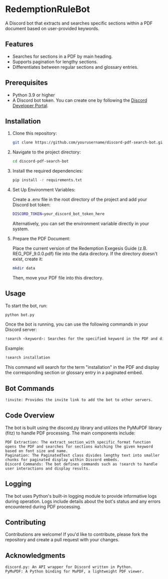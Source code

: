 # RedemptionRuleBot

A Discord bot that extracts and searches specific sections within a PDF document based on user-provided keywords.

## Features

- Searches for sections in a PDF by main heading.
- Supports pagination for lengthy sections.
- Differentiates between regular sections and glossary entries.

## Prerequisites

- Python 3.9 or higher
- A Discord bot token. You can create one by following the [Discord Developer Portal](https://discord.com/developers/docs/intro).

## Installation

1. Clone this repository:

   ```bash
   git clone https://github.com/yourusername/discord-pdf-search-bot.git
   ```

2. Navigate to the project directory:

   ```bash
   cd discord-pdf-search-bot
   ```

3. Install the required dependencies:

   ```bash
   pip install -r requirements.txt
   ```

4. Set Up Environment Variables:

   Create a .env file in the root directory of the project and add your Discord bot token:

   ```bash
   DISCORD_TOKEN=your_discord_bot_token_here
   ```
   
   Alternatively, you can set the environment variable directly in your system.

5. Prepare the PDF Document:

   Place the current version of the Redemption Exegesis Guide (z.B. REG_PDF_9.0.0.pdf) file into the data directory. If the directory doesn't exist, create it:

   ```bash
   mkdir data
   ```
   
   Then, move your PDF file into this directory.

## Usage

To start the bot, run:

   ```bash
   python bot.py
   ```

Once the bot is running, you can use the following commands in your Discord server:

   ```bash
   !search <keyword>: Searches for the specified keyword in the PDF and displays the relevant section or glossary entry.
   ```

   Example:

   ```bash
   !search installation
   ```

   This command will search for the term "installation" in the PDF and display the corresponding section or glossary entry in a paginated embed.

## Bot Commands

   ```bash
   !invite: Provides the invite link to add the bot to other servers.
   ```

## Code Overview

The bot is built using the discord.py library and utilizes the PyMuPDF library (fitz) to handle PDF processing. The main components include:

    PDF Extraction: The extract_section_with_specific_format function opens the PDF and searches for sections matching the given keyword based on font size and name.
    Pagination: The PaginatedText class divides lengthy text into smaller chunks for paginated display within Discord embeds.
    Discord Commands: The bot defines commands such as !search to handle user interactions and display results.

## Logging

The bot uses Python's built-in logging module to provide informative logs during operation. Logs include details about the bot's status and any errors encountered during PDF processing.

## Contributing

Contributions are welcome! If you'd like to contribute, please fork the repository and create a pull request with your changes.

## Acknowledgments

    discord.py: An API wrapper for Discord written in Python.
    PyMuPDF: A Python binding for MuPDF, a lightweight PDF viewer.
